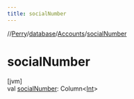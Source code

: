 ```yaml
---
title: socialNumber
---
```

//[Perry](../../../index.html)/[database](../index.html)/[Accounts](index.html)/[socialNumber](social-number.html)



# socialNumber



[jvm]\
val [socialNumber](social-number.html): Column&lt;[Int](https://kotlinlang.org/api/latest/jvm/stdlib/kotlin/-int/index.html)&gt;




